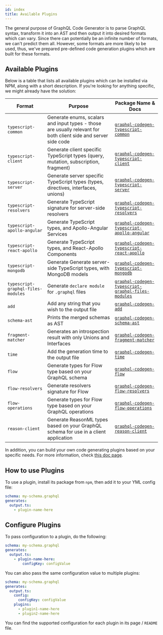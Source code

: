 ```yaml
---
id: index
title: Available Plugins
---
```


The general purpose of GraphQL Code Generator is to parse GraphQL syntax, transform it into an AST and then output it into desired formats which can vary. Since there can potentially be an infinite number of formats, we can't predict them all. However, some formats are more likely to be used, thus, we've prepared pre-defined code generation plugins which are built for these formats.

## Available Plugins

Below is a table that lists all available plugins which can be installed via NPM, along with a short description. If you're looking for anything specific, we might already have the solution:

| Format                             | Purpose                                                                                                        | Package Name & Docs                                                                         |
| ---------------------------------- | -------------------------------------------------------------------------------------------------------------- | ------------------------------------------------------------------------------------------- |
| `typescript-common`                | Generate enums, scalars and input types - those are usually relevant for both client side and server side code | [`graphql-codegen-typescript-common`](./typescript-common.md)                               |
| `typescript-client`                | Generate client specific TypeScript types (query, mutation, subscription, fragment)                            | [`graphql-codegen-typescript-client`](./typescript-client.md)                               |
| `typescript-server`                | Generate server specific TypeScript types (types, directives, interfaces, unions)                              | [`graphql-codegen-typescript-server`](./typescript-server.md)                               |
| `typescript-resolvers`             | Generate TypeScript signature for server-side resolvers                                                        | [`graphql-codegen-typescript-resolvers`](./typescript-resolvers.md)                         |
| `typescript-apollo-angular`        | Generate TypeScript types, and Apollo-Angular Services                                                         | [`graphql-codegen-typescript-apollo-angular`](./typescript-apollo-angular.md)               |
| `typescript-react-apollo`          | Generate TypeScript types, and React-Apollo Components                                                         | [`graphql-codegen-typescript-react-apollo`](./typescript-react-apollo.md)                   |
| `typescript-mongodb`               | Generate Generate server-side TypeScript types, with MongoDB models                                            | [`graphql-codegen-typescript-mongodb`](./typescript-mongodb.md)                             |
| `typescript-graphql-files-modules` | Generate `declare module` for `.graphql` files                                                                 | [`graphql-codegen-typescript-graphql-files-modules`](./typescript-graphql-files-modules.md) |
| `add`                              | Add any string that you wish to the output file                                                                | [`graphql-codegen-add`](./add.md)                                                           |
| `schema-ast`                       | Prints the merged schemas as AST                                                                               | [`graphql-codegen-schema-ast`](./schema-ast.md)                                             |
| `fragment-matcher`                 | Generates an introspection result with only Unions and Interfaces                                              | [`graphql-codegen-fragment-matcher`](./fragment-matcher.md)                                 |
| `time`                             | Add the generation time to the output file                                                                     | [`graphql-codegen-time`](./time.md)                                                         |
| `flow`                             | Generate types for Flow type based on your GraphQL schema                                                      | [`graphql-codegen-flow`](./flow.md)                                                         |
| `flow-resolvers`                   | Generate resolvers signature for Flow                                                                          | [`graphql-codegen-flow-resolvers`](./flow-resolvers.md)                                     |
| `flow-operations`                  | Generate types for Flow type based on your GraphQL operations                                                  | [`graphql-codegen-flow-operations`](./flow-operations.md)                                   |
| `reason-client`                    | Generate ReasonML types based on your GraphQL schema for use in a client application                           | [`graphql-codegen-reason-client`](./reason-client.md)                                       |

In addition, you can build your own code generating plugins based on your specific needs. For more information, check [this doc page](../custom-codegen/index).

## How to use Plugins

To use a plugin, install its package from `npm`, then add it to your YML config file:

```yml
schema: my-schema.graphql
generates:
  output.ts:
    - plugin-name-here
```

## Configure Plugins

To pass configuration to a plugin, do the following:

```yml
schema: my-schema.graphql
generates:
  output.ts:
    - plugin-name-here:
        configKey: configValue
```

You can also pass the same configuration value to multiple plugins:

```yml
schema: my-schema.graphql
generates:
  output.ts:
    config:
      configKey: configValue
    plugins:
      - plugin1-name-here
      - plugin2-name-here
```

You can find the supported configuration for each plugin in its page / `README` file.
